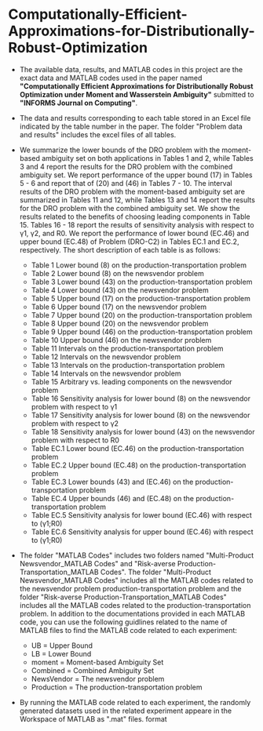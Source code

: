 # Computationally-Efficient-Approximations-for-Distributionally-Robust-Optimization

- The available data, results, and MATLAB codes in this project are the exact data and MATLAB codes used in the paper named **"Computationally Efficient Approximations for
Distributionally Robust Optimization under Moment and Wasserstein Ambiguity"** submitted to **"INFORMS Journal on Computing"**.

- The data and results corresponding to each table stored in an Excel file indicated by the table number in the paper. The folder "Problem data and results" includes the excel files of all tables.

- We summarize the lower bounds of the DRO problem with the moment-based ambiguity set on both applications in Tables 1 and 2, while Tables 3 and 4 report the results for the DRO problem with the combined ambiguity set. We report performance of the upper bound (17) in Tables 5 - 6 and report that of (20) and (46) in Tables 7 - 10. The interval results of the DRO problem with the moment-based ambiguity set are summarized in Tables 11 and 12, while Tables 13 and 14 report the results for the DRO problem with the
combined ambiguity set. We show the results related to the benefits of choosing leading components in Table 15. Tables 16  - 18 report the results of sensitivity analysis with respect to γ1, γ2, and R0. We report the performance of lower bound (EC.46) and upper bound (EC.48) of Problem (DRO-C2) in Tables EC.1 and EC.2, respectively. The short description of each table is as follows:
  - Table 1 Lower bound (8) on the production-transportation problem
  - Table 2 Lower bound (8) on the newsvendor problem
  - Table 3 Lower bound (43) on the production-transportation problem
  - Table 4 Lower bound (43) on the newsvendor problem
  - Table 5 Upper bound (17) on the production-transportation problem
  - Table 6 Upper bound (17) on the newsvendor problem
  - Table 7 Upper bound (20) on the production-transportation problem
  - Table 8 Upper bound (20) on the newsvendor problem
  - Table 9 Upper bound (46) on the production-transportation problem
  - Table 10 Upper bound (46) on the newsvendor problem
  - Table 11 Intervals on the production-transportation problem
  - Table 12 Intervals on the newsvendor problem
  - Table 13 Intervals on the production-transportation problem
  - Table 14 Intervals on the newsvendor problem
  - Table 15 Arbitrary vs. leading components on the newsvendor problem
  - Table 16 Sensitivity analysis for lower bound (8) on the newsvendor problem with respect to γ1
  - Table 17 Sensitivity analysis for lower bound (8) on the newsvendor problem with respect to γ2
  - Table 18 Sensitivity analysis for lower bound (43) on the newsvendor problem with respect to R0
  - Table EC.1 Lower bound (EC.46) on the production-transportation problem
  - Table EC.2 Upper bound (EC.48) on the production-transportation problem
  - Table EC.3 Lower bounds (43) and (EC.46) on the production-transportation problem
  - Table EC.4 Upper bounds (46) and (EC.48) on the production-transportation problem
  - Table EC.5 Sensitivity analysis for lower bound (EC.46) with respect to (γ1;R0)
  - Table EC.6 Sensitivity analysis for upper bound (EC.46) with respect to (γ1;R0)

- The folder "MATLAB Codes" includes two folders named "Multi-Product Newsvendor_MATLAB Codes" and "Risk-averse Production-Transportation_MATLAB Codes". The folder "Multi-Product Newsvendor_MATLAB Codes" includes all the MATLAB codes related to the newsvendor problem production-transportation problem and the folder  "Risk-averse Production-Transportation_MATLAB Codes" includes all the MATLAB codes related to the production-transportation problem. In addition to the documentations provided in each MATLAB code, you can use the following guidlines related to the name of MATLAB files to find the MATLAB code related to each experiment:
  - UB = Upper Bound
  - LB = Lower Bound
  - moment = Moment-based Ambiguity Set
  - Combined = Combined Ambiguity Set
  - NewsVendor = The newsvendor problem
  - Production = The production-transportation problem

- By running the MATLAB code related to each experiment, the randomly generated datasets used in the related experiment appeare in the Workspace of MATLAB as ".mat" files. format 


